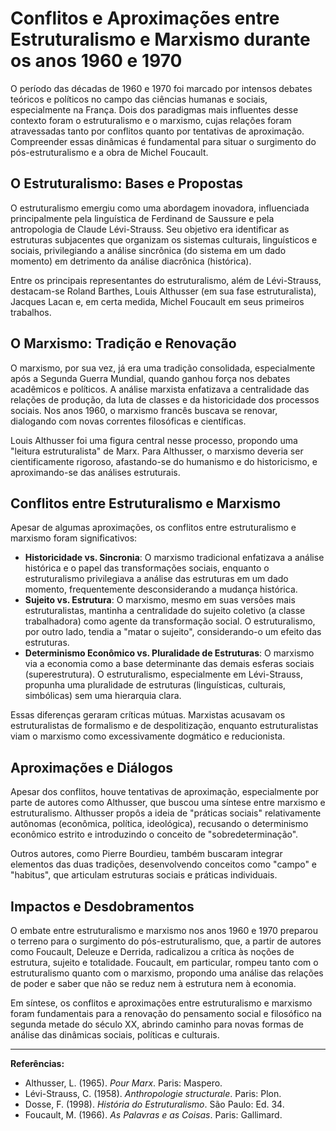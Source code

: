 
# Conflitos e Aproximações entre Estruturalismo e Marxismo durante os anos 1960 e 1970

O período das décadas de 1960 e 1970 foi marcado por intensos debates teóricos e políticos no campo das ciências humanas e sociais, especialmente na França. Dois dos paradigmas mais influentes desse contexto foram o estruturalismo e o marxismo, cujas relações foram atravessadas tanto por conflitos quanto por tentativas de aproximação. Compreender essas dinâmicas é fundamental para situar o surgimento do pós-estruturalismo e a obra de Michel Foucault.

## O Estruturalismo: Bases e Propostas

O estruturalismo emergiu como uma abordagem inovadora, influenciada principalmente pela linguística de Ferdinand de Saussure e pela antropologia de Claude Lévi-Strauss. Seu objetivo era identificar as estruturas subjacentes que organizam os sistemas culturais, linguísticos e sociais, privilegiando a análise sincrônica (do sistema em um dado momento) em detrimento da análise diacrônica (histórica).

Entre os principais representantes do estruturalismo, além de Lévi-Strauss, destacam-se Roland Barthes, Louis Althusser (em sua fase estruturalista), Jacques Lacan e, em certa medida, Michel Foucault em seus primeiros trabalhos.

## O Marxismo: Tradição e Renovação

O marxismo, por sua vez, já era uma tradição consolidada, especialmente após a Segunda Guerra Mundial, quando ganhou força nos debates acadêmicos e políticos. A análise marxista enfatizava a centralidade das relações de produção, da luta de classes e da historicidade dos processos sociais. Nos anos 1960, o marxismo francês buscava se renovar, dialogando com novas correntes filosóficas e científicas.

Louis Althusser foi uma figura central nesse processo, propondo uma "leitura estruturalista" de Marx. Para Althusser, o marxismo deveria ser cientificamente rigoroso, afastando-se do humanismo e do historicismo, e aproximando-se das análises estruturais.

## Conflitos entre Estruturalismo e Marxismo

Apesar de algumas aproximações, os conflitos entre estruturalismo e marxismo foram significativos:

- **Historicidade vs. Sincronia**: O marxismo tradicional enfatizava a análise histórica e o papel das transformações sociais, enquanto o estruturalismo privilegiava a análise das estruturas em um dado momento, frequentemente desconsiderando a mudança histórica.
- **Sujeito vs. Estrutura**: O marxismo, mesmo em suas versões mais estruturalistas, mantinha a centralidade do sujeito coletivo (a classe trabalhadora) como agente da transformação social. O estruturalismo, por outro lado, tendia a "matar o sujeito", considerando-o um efeito das estruturas.
- **Determinismo Econômico vs. Pluralidade de Estruturas**: O marxismo via a economia como a base determinante das demais esferas sociais (superestrutura). O estruturalismo, especialmente em Lévi-Strauss, propunha uma pluralidade de estruturas (linguísticas, culturais, simbólicas) sem uma hierarquia clara.

Essas diferenças geraram críticas mútuas. Marxistas acusavam os estruturalistas de formalismo e de despolitização, enquanto estruturalistas viam o marxismo como excessivamente dogmático e reducionista.

## Aproximações e Diálogos

Apesar dos conflitos, houve tentativas de aproximação, especialmente por parte de autores como Althusser, que buscou uma síntese entre marxismo e estruturalismo. Althusser propôs a ideia de "práticas sociais" relativamente autônomas (econômica, política, ideológica), recusando o determinismo econômico estrito e introduzindo o conceito de "sobredeterminação".

Outros autores, como Pierre Bourdieu, também buscaram integrar elementos das duas tradições, desenvolvendo conceitos como "campo" e "habitus", que articulam estruturas sociais e práticas individuais.

## Impactos e Desdobramentos

O embate entre estruturalismo e marxismo nos anos 1960 e 1970 preparou o terreno para o surgimento do pós-estruturalismo, que, a partir de autores como Foucault, Deleuze e Derrida, radicalizou a crítica às noções de estrutura, sujeito e totalidade. Foucault, em particular, rompeu tanto com o estruturalismo quanto com o marxismo, propondo uma análise das relações de poder e saber que não se reduz nem à estrutura nem à economia.

Em síntese, os conflitos e aproximações entre estruturalismo e marxismo foram fundamentais para a renovação do pensamento social e filosófico na segunda metade do século XX, abrindo caminho para novas formas de análise das dinâmicas sociais, políticas e culturais.

---
**Referências:**
- Althusser, L. (1965). *Pour Marx*. Paris: Maspero.
- Lévi-Strauss, C. (1958). *Anthropologie structurale*. Paris: Plon.
- Dosse, F. (1998). *História do Estruturalismo*. São Paulo: Ed. 34.
- Foucault, M. (1966). *As Palavras e as Coisas*. Paris: Gallimard.
```
